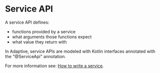 # Service API

A service API defines:

- functions provided by a service
- what arguments those functions expect
- what value they return with

In Adaptive, service APIs are modeled with Kotlin interfaces annotated with the "@ServiceApi" annotation.

For more information see: [How to write a service](doc://).